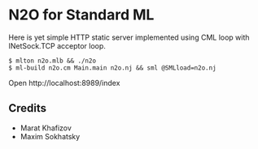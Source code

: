 N2O for Standard ML
===================

Here is yet simple HTTP static server implemented using
CML loop with INetSock.TCP acceptor loop.

```
$ mlton n2o.mlb && ./n2o
$ ml-build n2o.cm Main.main n2o.nj && sml @SMLload=n2o.nj
```

Open http://localhost:8989/index

Credits
-------

* Marat Khafizov
* Maxim Sokhatsky
